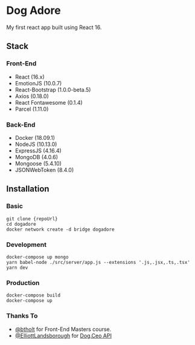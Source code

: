 # Dog Adore

My first react app built using React 16.

## Stack

### Front-End

- React (16.x)
- EmotionJS (10.0.7)
- React-Bootstrap (1.0.0-beta.5)
- Axios (0.18.0)
- React Fontawesome (0.1.4)
- Parcel (1.11.0)

### Back-End

- Docker (18.09.1)
- NodeJS (10.13.0)
- ExpressJS (4.16.4)
- MongoDB (4.0.6)
- Mongoose (5.4.10)
- JSONWebToken (8.4.0)

## Installation

### Basic

```
git clone {repoUrl}
cd dogadore
docker network create -d bridge dogadore
```

### Development

```
docker-compose up mongo
yarn babel-node ./src/server/app.js --extensions '.js,.jsx,.ts,.tsx'
yarn dev
```

### Production

```
docker-compose build
docker-compose up
```

### Thanks To

- [@btholt](https://github.com/btholt) for Front-End Masters course.
- [@ElliottLandsborough](https://github.com/ElliottLandsborough) for [Dog.Ceo API](https://github.com/ElliottLandsborough/dog-ceo-api)
